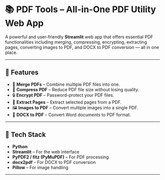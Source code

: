 # 📚 PDF Tools – All-in-One PDF Utility Web App

A powerful and user-friendly **Streamlit** web app that offers essential PDF functionalities including merging, compressing, encrypting, extracting pages, converting images to PDF, and DOCX to PDF conversion — all in one place.

---

## 🔧 Features

- 📎 **Merge PDFs** – Combine multiple PDF files into one.
- 🔽 **Compress PDF** – Reduce PDF file size without losing quality.
- 🔒 **Encrypt PDF** – Password-protect your PDF files.
- 🧩 **Extract Pages** – Extract selected pages from a PDF.
- 🖼️ **Images to PDF** – Convert multiple images into a single PDF.
- 🔁 **DOCX to PDF** – Convert Word documents to PDF format.

---

## 🚀 Tech Stack

- **Python**
- **Streamlit** – For the web interface
- **PyPDF2 / fitz (PyMuPDF)** – For PDF processing
- **docx2pdf** – For DOCX to PDF conversion
- **Pillow** – For image handling

---


